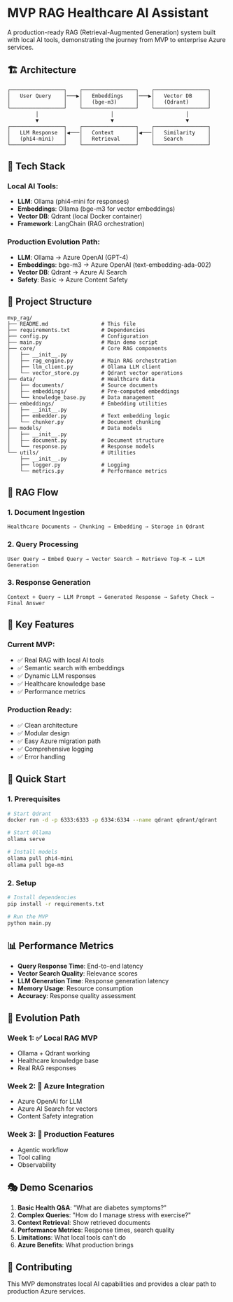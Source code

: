 # MVP RAG Healthcare AI Assistant

A production-ready RAG (Retrieval-Augmented Generation) system built with local AI tools, demonstrating the journey from MVP to enterprise Azure services.

## 🏗️ Architecture

```
┌─────────────────┐    ┌─────────────────┐    ┌─────────────────┐
│   User Query    │───▶│   Embeddings    │───▶│   Vector DB     │
│                 │    │   (bge-m3)      │    │   (Qdrant)      │
└─────────────────┘    └─────────────────┘    └─────────────────┘
         │                       │                       │
         ▼                       ▼                       ▼
┌─────────────────┐    ┌─────────────────┐    ┌─────────────────┐
│   LLM Response  │◀───│   Context       │◀───│   Similarity    │
│   (phi4-mini)   │    │   Retrieval     │    │   Search        │
└─────────────────┘    └─────────────────┘    └─────────────────┘
```

## 🚀 Tech Stack

### **Local AI Tools:**
- **LLM**: Ollama (phi4-mini for responses)
- **Embeddings**: Ollama (bge-m3 for vector embeddings)
- **Vector DB**: Qdrant (local Docker container)
- **Framework**: LangChain (RAG orchestration)

### **Production Evolution Path:**
- **LLM**: Ollama → Azure OpenAI (GPT-4)
- **Embeddings**: bge-m3 → Azure OpenAI (text-embedding-ada-002)
- **Vector DB**: Qdrant → Azure AI Search
- **Safety**: Basic → Azure Content Safety

## 📁 Project Structure

```
mvp_rag/
├── README.md                 # This file
├── requirements.txt          # Dependencies
├── config.py                 # Configuration
├── main.py                   # Main demo script
├── core/                     # Core RAG components
│   ├── __init__.py
│   ├── rag_engine.py         # Main RAG orchestration
│   ├── llm_client.py         # Ollama LLM client
│   └── vector_store.py       # Qdrant vector operations
├── data/                     # Healthcare data
│   ├── documents/            # Source documents
│   ├── embeddings/           # Pre-computed embeddings
│   └── knowledge_base.py     # Data management
├── embeddings/               # Embedding utilities
│   ├── __init__.py
│   ├── embedder.py           # Text embedding logic
│   └── chunker.py            # Document chunking
├── models/                   # Data models
│   ├── __init__.py
│   ├── document.py           # Document structure
│   └── response.py           # Response models
└── utils/                    # Utilities
    ├── __init__.py
    ├── logger.py             # Logging
    └── metrics.py            # Performance metrics
```

## 🔄 RAG Flow

### **1. Document Ingestion**
```
Healthcare Documents → Chunking → Embedding → Storage in Qdrant
```

### **2. Query Processing**
```
User Query → Embed Query → Vector Search → Retrieve Top-K → LLM Generation
```

### **3. Response Generation**
```
Context + Query → LLM Prompt → Generated Response → Safety Check → Final Answer
```

## 🎯 Key Features

### **Current MVP:**
- ✅ Real RAG with local AI tools
- ✅ Semantic search with embeddings
- ✅ Dynamic LLM responses
- ✅ Healthcare knowledge base
- ✅ Performance metrics

### **Production Ready:**
- ✅ Clean architecture
- ✅ Modular design
- ✅ Easy Azure migration path
- ✅ Comprehensive logging
- ✅ Error handling

## 🚀 Quick Start

### **1. Prerequisites**
```bash
# Start Qdrant
docker run -d -p 6333:6333 -p 6334:6334 --name qdrant qdrant/qdrant

# Start Ollama
ollama serve

# Install models
ollama pull phi4-mini
ollama pull bge-m3
```

### **2. Setup**
```bash
# Install dependencies
pip install -r requirements.txt

# Run the MVP
python main.py
```

## 📊 Performance Metrics

- **Query Response Time**: End-to-end latency
- **Vector Search Quality**: Relevance scores
- **LLM Generation Time**: Response generation latency
- **Memory Usage**: Resource consumption
- **Accuracy**: Response quality assessment

## 🔮 Evolution Path

### **Week 1**: ✅ Local RAG MVP
- Ollama + Qdrant working
- Healthcare knowledge base
- Real RAG responses

### **Week 2**: 🚧 Azure Integration
- Azure OpenAI for LLM
- Azure AI Search for vectors
- Content Safety integration

### **Week 3**: 🚧 Production Features
- Agentic workflow
- Tool calling
- Observability

## 🎭 Demo Scenarios

1. **Basic Health Q&A**: "What are diabetes symptoms?"
2. **Complex Queries**: "How do I manage stress with exercise?"
3. **Context Retrieval**: Show retrieved documents
4. **Performance Metrics**: Response times, search quality
5. **Limitations**: What local tools can't do
6. **Azure Benefits**: What production brings

## 🤝 Contributing

This MVP demonstrates local AI capabilities and provides a clear path to production Azure services.
